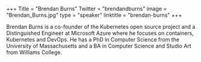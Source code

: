 +++
Title = "Brendan Burns"
Twitter = "brendandburns"
image = "Brendan_Burns.jpg"
type = "speaker"
linktitle = "brendan-burns"
+++

Brendan Burns is a co-founder of the Kubernetes open source project and a Distinguished Engineer at Microsoft Azure where he focuses on containers, Kubernetes and DevOps. He has a PhD in Computer Science from the University of Massachusetts and a BA in Computer Science and Studio Art from Williams College.
